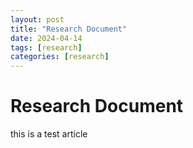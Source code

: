 ```yaml
---
layout: post
title: "Research Document"
date: 2024-04-14
tags: [research]
categories: [research]
---
```


# Research Document
this is a test article